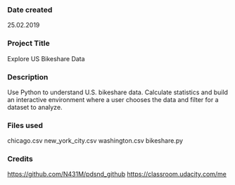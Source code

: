 ### Date created
25.02.2019

### Project Title
Explore US  Bikeshare Data

### Description
Use Python to understand U.S. bikeshare data. Calculate statistics and build an interactive environment where a user chooses the data and filter for a dataset to analyze.

### Files used
chicago.csv
new_york_city.csv
washington.csv
bikeshare.py
### Credits
https://github.com/N431M/pdsnd_github
https://classroom.udacity.com/me
